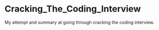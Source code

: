# Cracking_The_Coding_Interview
My attempt and summary at going through cracking the coding interview.
